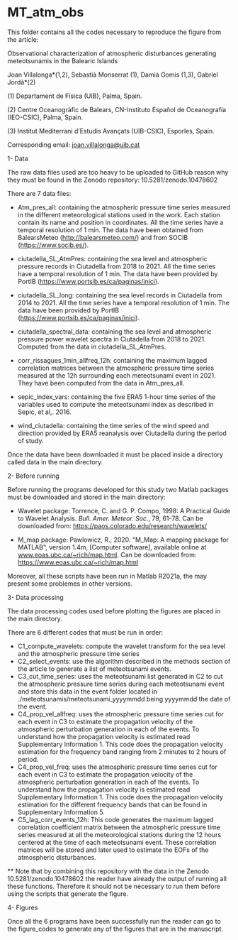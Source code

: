 # MT_atm_obs
This folder contains all the codes necessary to reproduce the figure from the article:

Observational characterization of atmospheric disturbances generating meteotsunamis in the Balearic Islands

Joan Villalonga*(1,2), Sebastià Monserrat (1), Damià Gomis (1,3), Gabriel Jordà*(2)

(1) Departament de Física (UIB), Palma, Spain.

(2) Centre Oceanogràfic de Balears, CN-Instituto Español de Oceanografía (IEO-CSIC), Palma, Spain. 

(3) Institut Mediterrani d’Estudis Avançats (UIB-CSIC), Esporles, Spain.

Corresponding email: joan.villalonga@uib.cat 

1- Data 

The raw data files used are too heavy to be uploaded to GitHub reason why they must be found in the Zenodo repository: 10.5281/zenodo.10478602

There are 7 data files:

- Atm_pres_all: containing the atmospheric pressure time series measured in the different meteorological stations used in the work. Each station contain its name and position in coordinates. All the time series have a temporal resolution of 1 min. The data have been obtained from BalearsMeteo (http://balearsmeteo.com/) and from SOCIB (https://www.socib.es/).
  
- ciutadella_SL_AtmPres: containing the sea level and atmospheric pressure records in Ciutadella from 2018 to 2021. All the time series have a temporal resolution of 1 min. The data have been provided by PortIB (https://www.portsib.es/ca/paginas/inici).
  
- ciutadella_SL_long: containing the sea level records in Ciutadella from 2014 to 2021. All the time series have a temporal resolution of 1 min. The data have been provided by PortIB (https://www.portsib.es/ca/paginas/inici).
  
- ciutadella_spectral_data: containing the sea level and atmospheric pressure power wavelet spectra in Ciutadella from 2018 to 2021. Computed from the data in ciutadella_SL_AtmPres.
  
- corr_rissagues_1min_allfreq_12h: containing the maximum lagged correlation matrices between the atmospheric pressure time series measured at the 12h surrounding each meteotsunami event in 2021. They have been computed from the data in Atm_pres_all.
- sepic_index_vars: containing the five ERA5 1-hour time series of the variables used to compute the meteotsunami index as described in Sepic, et al,. 2016.
  
- wind_ciutadella: containing the time series of the wind speed and direction provided by ERA5 reanalysis over Ciutadella during the period of study.

Once the data have been downloaded it must be placed inside a directory called data in the main directory.

2- Before running

Before running the programs developed for this study two Matlab packages must be downloaded and stored in the main directory:

- Wavelet package:
Torrence, C. and G. P. Compo, 1998: A Practical Guide to Wavelet Analysis. <I>Bull. Amer. Meteor. Soc.</I>, 79, 61-78.
Can be downloaded from: https://paos.colorado.edu/research/wavelets/

- M_map package:
Pawlowicz, R., 2020. "M_Map: A mapping package for MATLAB", version 1.4m, [Computer software], available online at www.eoas.ubc.ca/~rich/map.html.
Can be downloaded from: https://www.eoas.ubc.ca/~rich/map.html

Moreover, all these scripts have been run in Matlab R2021a, the may present some problemes in other versions.

3- Data processing 

The data processing codes used before plotting the figures are placed in the main directory. 

There are 6 different codes that must be run in order:

-  C1_compute_wavelets: compute the wavelet transform for the sea level and the atmospheric pressure time series
-  C2_select_events: use the algorithm described in the methods section of the article to generate a list of meteotsunami events.
-  C3_cut_time_series: uses the meteotsunami list generated in C2 to cut the atmospheric pressure time series during each meteotsunami event and store this data in the event folder located in ./meteotsunamis/meteotsunami_yyyymmdd being yyyymmdd the date of the event.
-  C4_prop_vel_allfreq: uses the atmospheric pressure time series cut for each event in C3 to estimate the propagation velocity of the atmospheric perturbation generation in each of the events. To understand how the propagation velocity is estimated read Supplementary Information 1. This code does the propagation velocity estimation for the frequency band ranging from 2 minutes to 2 hours of period.
-  C4_prop_vel_freq: uses the atmospheric pressure time series cut for each event in C3 to estimate the propagation velocity of the atmospheric perturbation generation in each of the events. To understand how the propagation velocity is estimated read Supplementary Information 1. This code does the propagation velocity estimation for the different frequency bands that can be found in Supplementary Information 5.
-  C5_lag_corr_events_12h: This code generates the maximum lagged correlation coefficient matrix between the atmospheric pressure time series measured at all the meteorological stations during the 12 hours centered at the time of each meteotsunami event. These correlation matrices will be stored and later used to estimate the EOFs of the atmospheric disturbances.

** Note that by combining this repository with the data in the Zenodo 10.5281/zenodo.10478602 the reader have already the output of running all these functions. Therefore it should not be necessary to run them before using the scripts that generate the figure. 

4- Figures

Once all the 6 programs have been successfully run the reader can go to the figure_codes to generate any of the figures that are in the manuscript. 
